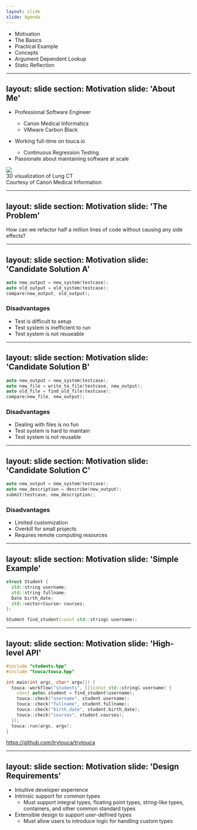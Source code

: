 ```yaml
---
layout: slide
slide: Agenda
---
```


- <span class="wsl-highlight">Motivation</span>
- The Basics
- Practical Example
- Concepts
- Argument Dependent Lookup
- Static Reflection

---
layout: slide
section: Motivation
slide: 'About Me'
---

<div class="grid grid-cols-2 gap-x-4">
  <div class="grid content-center">
  <ul>
  <li class="list-none">
    <p>Professional Software Engineer</p>
    <ul>
      <li class="text-lg list-none">Canon Medical Informatics</li>
      <li class="text-lg list-none">VMware Carbon Black</li>
    </ul>
  </li>
  <li class="list-none">
    <p>Working full-time on touca.io</p>
    <ul>
      <li class="text-lg list-none">Continuous Regression Testing</li>
    </ul>
  </li>
  <li class="list-none text-lg py-2">Passionate about maintaining software at scale</li>
  </ul>
  </div>
  <div class="h-full grid place-content-center px-12">
    <img src="/images/vital_lung.jpg" class="rounded-xl" />
    <div class="text-[0.6rem] text-right py-2">
      <div>3D visualization of Lung CT</div>
      <div>Courtesy of Canon Medical Information</div>
    </div>
  </div>
</div>

---
layout: slide
section: Motivation
slide: 'The Problem'
---

<div class="text-2xl w-3/5 leading-10">
How can we refactor half a million lines of code without causing any side effects?
</div>

---
layout: slide
section: Motivation
slide: 'Candidate Solution A'
---

```cpp
auto new_output = new_system(testcase);
auto old_output = old_system(testcase);
compare(new_output, old_output);
```

### Disadvantages

- Test is difficult to setup
- Test system is inefficient to run
- Test system is not reuseable

---
layout: slide
section: Motivation
slide: 'Candidate Solution B'
---

```cpp
auto new_output = new_system(testcase);
auto new_file = write_to_file(testcase, new_output);
auto old_file = find_old_file(testcase);
compare(new_file, new_output);
```

### Disadvantages

- Dealing with files is no fun
- Test system is hard to maintain
- Test system is not reusable

---
layout: slide
section: Motivation
slide: 'Candidate Solution C'
---

```cpp
auto new_output = new_system(testcase);
auto new_description = describe(new_output);
submit(testcase, new_description);
```

### Disadvantages

- Limited customization
- Overkill for small projects
- Requires remote computing resources

---
layout: slide
section: Motivation
slide: 'Simple Example'
---

```cpp
struct Student {
  std::string username;
  std::string fullname;
  Date birth_date;
  std::vector<Course> courses;
};

Student find_student(const std::string& username);
```

---
layout: slide
section: Motivation
slide: 'High-level API'
---

```cpp
#include "students.hpp"
#include "touca/touca.hpp"

int main(int argc, char* argv[]) {
  touca::workflow("students", [](const std::string& username) {
    const auto& student = find_student(username);
    touca::check("username", student.username);
    touca::check("fullname", student.fullname);
    touca::check("birth_date", student.birth_date);
    touca::check("courses", student.courses);
  });
  touca::run(argc, argv);
}
```

<div class="text-xs font-mono text-right">
<a href="https://github.com/trytouca/trytouca" target="_blank">
https://github.com/trytouca/trytouca
</a>
</div>

---
layout: slide
section: Motivation
slide: 'Design Requirements'
---

- Intuitive developer experience
- Intrinsic support for common types
  - Must support integral types, floating point types, string-like types, containers, and other common standard types
- Extensible design to support user-defined types
  - Must allow users to introduce logic for handling custom types
